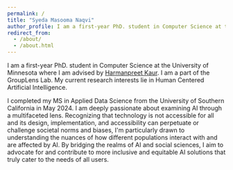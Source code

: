 ```yaml
---
permalink: /
title: "Syeda Masooma Naqvi"
author_profile: I am a first-year PhD. student in Computer Science at the University of Minnesota.
redirect_from: 
  - /about/
  - /about.html
---
```


I am a first-year PhD. student in Computer Science at the University of Minnesota where I am advised by [Harmanpreet Kaur](https://harmanpk.github.io). I am a part of the GroupLens Lab. My current research interests lie in Human Centered Artificial Intelligence.

I completed my MS in Applied Data Science from the University of Southern California in May 2024. I am deeply passionate about examining AI through a multifaceted lens. Recognizing that technology is not accessible for all and its design, implementation, and accessibility can perpetuate or challenge societal norms and biases, I'm particularly drawn to understanding the nuances of how different populations interact with and are affected by AI. By bridging the realms of AI and social sciences, I aim to advocate for and contribute to more inclusive and equitable AI solutions that truly cater to the needs of all users.

